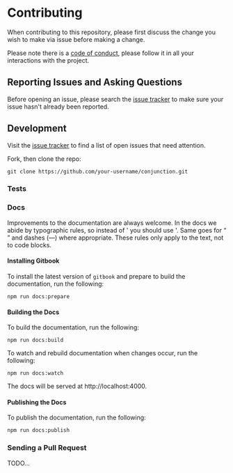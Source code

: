 # Contributing

When contributing to this repository, please first discuss the change you wish to make via issue before making a change. 

Please note there is a [code of conduct](CODE_OF_CONDUCT.md), please follow it in all your interactions with the project.

## Reporting Issues and Asking Questions

Before opening an issue, please search the [issue tracker](https://github.com/soen/Conjunction/issues) to make sure your issue hasn't already been reported.

## Development

Visit the [issue tracker](https://github.com/soen/Conjunction/issues) to find a list of open issues that need attention.

Fork, then clone the repo:

```
git clone https://github.com/your-username/conjunction.git
```

### Tests

### Docs

Improvements to the documentation are always welcome. In the docs we abide by typographic rules, so instead of ' you should use '. Same goes for “ ” and dashes (—) where appropriate. These rules only apply to the text, not to code blocks.

#### Installing Gitbook

To install the latest version of `gitbook` and prepare to build the documentation, run the following:

```
npm run docs:prepare
```

#### Building the Docs

To build the documentation, run the following:

```
npm run docs:build
```

To watch and rebuild documentation when changes occur, run the following:

```
npm run docs:watch
```

The docs will be served at http://localhost:4000.

#### Publishing the Docs

To publish the documentation, run the following:

```
npm run docs:publish
```

### Sending a Pull Request
TODO...